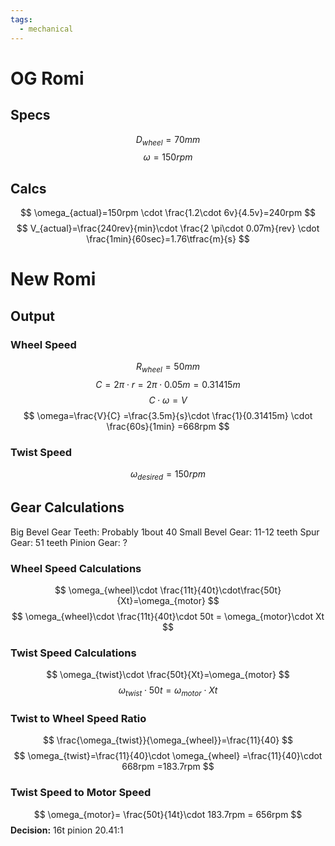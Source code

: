 ```yaml
---
tags:
  - mechanical
---
```

# OG Romi
## Specs
$$
D_{wheel}=70mm
$$
$$
\omega=150rpm \tag{4.5v}
$$
## Calcs
$$
\omega_{actual}=150rpm \cdot \frac{1.2\cdot 6v}{4.5v}=240rpm
$$
$$
V_{actual}=\frac{240rev}{min}\cdot \frac{2 \pi\cdot 0.07m}{rev} \cdot \frac{1min}{60sec}=1.76\tfrac{m}{s}
$$
# New Romi
## Output
### Wheel Speed
$$
R_{wheel}=50mm
$$
$$
C=2\pi \cdot r
=2\pi \cdot 0.05m
=0.31415m
$$
$$
C\cdot \omega=V
$$
$$
\omega=\frac{V}{C}
=\frac{3.5m}{s}\cdot \frac{1}{0.31415m} \cdot \frac{60s}{1min}
=668rpm
$$
### Twist Speed
$$
\omega_{desired}=150rpm
$$
## Gear Calculations
Big Bevel Gear Teeth: Probably 1bout 40
Small Bevel Gear: 11-12 teeth
Spur Gear: 51 teeth
Pinion Gear: ?
### Wheel Speed Calculations
$$
\omega_{wheel}\cdot \frac{11t}{40t}\cdot\frac{50t}{Xt}=\omega_{motor}
$$
$$
\omega_{wheel}\cdot \frac{11t}{40t}\cdot 50t = \omega_{motor}\cdot Xt
$$
### Twist Speed Calculations
$$
\omega_{twist}\cdot \frac{50t}{Xt}=\omega_{motor}
$$
$$
\omega_{twist}\cdot 50t=\omega_{motor}\cdot Xt
$$
### Twist to Wheel Speed Ratio
$$
\frac{\omega_{twist}}{\omega_{wheel}}=\frac{11}{40}
$$
$$
\omega_{twist}=\frac{11}{40}\cdot \omega_{wheel}
=\frac{11}{40}\cdot 668rpm
=183.7rpm
$$
### Twist Speed to Motor Speed
$$
\omega_{motor}= \frac{50t}{14t}\cdot 183.7rpm = 656rpm
$$
**Decision:** 16t pinion
20.41:1